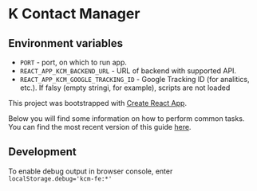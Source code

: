 # K Contact Manager

## Environment variables

* `PORT` - port, on which to run app.
* `REACT_APP_KCM_BACKEND_URL` - URL of backend with supported API.
* `REACT_APP_KCM_GOOGLE_TRACKING_ID` - Google Tracking ID (for analitics, etc.). If falsy (empty stringi, for example), scripts are not loaded

This project was bootstrapped with [Create React App](https://github.com/facebookincubator/create-react-app).

Below you will find some information on how to perform common tasks.<br>
You can find the most recent version of this guide [here](https://github.com/facebookincubator/create-react-app/blob/master/packages/react-scripts/template/README.md).

## Development

To enable debug output in browser console, enter `localStorage.debug='kcm-fe:*'`